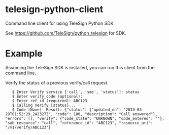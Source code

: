 telesign-python-client
======================

Command line client for using TeleSign Python SDK

See https://github.com/TeleSign/python_telesign for SDK.

Example
======================
Assuming the TeleSign SDK is installed, you can run this client from the command line.

Verify the status of a previous verify/call request.
``` $ python verify_client.py
   $ Enter Verify service ['call', 'sms', 'status']: status
   $ Enter verify_code (optional):
   $ Enter ref_id (required): ABC123
   $ Calling Verify [status]...
   $ Code [None]  Result: {"status": {"updated_on": "2013-03-29T01:52:29.242327Z", "code": 100, "description": "Call answered"}, "errors": [], "verify": {"code_state": "UNKNOWN", "code_entered": ""}, "sub_resource": "call", "reference_id": "ABC123", "resource_uri": "/v1/verify/ABC123"}
```

